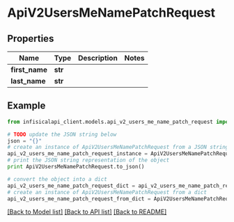 # ApiV2UsersMeNamePatchRequest


## Properties
Name | Type | Description | Notes
------------ | ------------- | ------------- | -------------
**first_name** | **str** |  | 
**last_name** | **str** |  | 

## Example

```python
from infisicalapi_client.models.api_v2_users_me_name_patch_request import ApiV2UsersMeNamePatchRequest

# TODO update the JSON string below
json = "{}"
# create an instance of ApiV2UsersMeNamePatchRequest from a JSON string
api_v2_users_me_name_patch_request_instance = ApiV2UsersMeNamePatchRequest.from_json(json)
# print the JSON string representation of the object
print ApiV2UsersMeNamePatchRequest.to_json()

# convert the object into a dict
api_v2_users_me_name_patch_request_dict = api_v2_users_me_name_patch_request_instance.to_dict()
# create an instance of ApiV2UsersMeNamePatchRequest from a dict
api_v2_users_me_name_patch_request_from_dict = ApiV2UsersMeNamePatchRequest.from_dict(api_v2_users_me_name_patch_request_dict)
```
[[Back to Model list]](../README.md#documentation-for-models) [[Back to API list]](../README.md#documentation-for-api-endpoints) [[Back to README]](../README.md)


